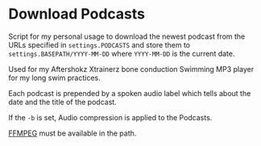 Download Podcasts
=================

Script for my personal usage to download the newest podcast from the URLs specified
in `settings.PODCASTS` and store them to `settings.BASEPATH/YYYY-MM-DD` where `YYYY-MM-DD`
is the current date.

Used for my Aftershokz Xtrainerz bone conduction Swimming MP3 player for my long swim practices.

Each podcast is prepended by a spoken audio label which tells about the date and the title 
of the podcast.   

If the `-b` is set, Audio compression is applied to the Podcasts.

[FFMPEG](https://ffmpeg.org/) must be available in the path. 


